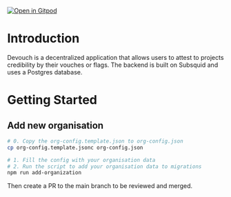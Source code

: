 [![Open in Gitpod](https://gitpod.io/button/open-in-gitpod.svg)](https://gitpod.io/#https://github.com/Giveth/DeVouch-BE)

# Introduction

Devouch is a decentralized application that allows users to attest to projects credibility by their vouches or flags. The backend is built on Subsquid and uses a Postgres database.

# Getting Started


## Add new organisation

```bash
# 0. Copy the org-config.template.json to org-config.json
cp org-config.template.jsonc org-config.json

# 1. Fill the config with your organisation data
# 2. Run the script to add your organisation data to migrations
npm run add-organization
```
Then create a PR to the main branch to be reviewed and merged.